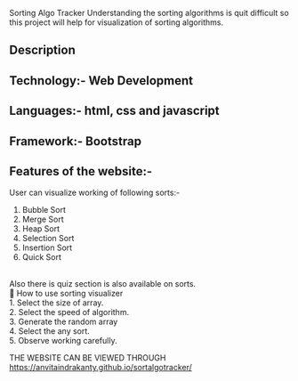 Sorting Algo Tracker
Understanding the sorting algorithms is quit difficult so this project will help for visualization of sorting algorithms.

## Description 
## Technology:- Web Development
## Languages:- html, css and javascript
## Framework:- Bootstrap
## Features of the website:-
User can visualize working of following sorts:-
1. Bubble Sort
2. Merge Sort
3. Heap Sort
4. Selection Sort
5. Insertion Sort
6. Quick Sort
<br/>
Also there is quiz section is also available on sorts.
<br/>
🤖 How to use sorting visualizer
<br/>
1. Select the size of array.<br/>
2. Select the speed of algorithm.<br/>
3. Generate the random array<br/>
4. Select the any sort.<br/>
5. Observe working carefully.<br/>

THE WEBSITE CAN BE VIEWED THROUGH https://anvitaindrakanty.github.io/sortalgotracker/


